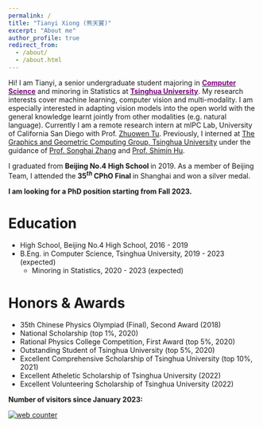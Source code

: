 ```yaml
---
permalink: /
title: "Tianyi Xiong (熊天翼)"
excerpt: "About me"
author_profile: true
redirect_from: 
  - /about/
  - /about.html
---
```


Hi! I am Tianyi, a senior undergraduate student majoring in [<b><font color="purple">Computer Science</font></b>](https://www.cs.tsinghua.edu.cn/)  and minoring in Statistics at [<b><font color="purple">Tsinghua University</font></b>](https://www.tsinghua.edu.cn/). My research interests cover machine learning, computer vision and multi-modality.  I am especially interested in adapting vision models into the open world with the general knowledge learnt jointly from other modalities (e.g. natural language). Currently I am a remote research intern at mlPC Lab, University of California San Diego with Prof. [Zhuowen Tu](https://pages.ucsd.edu/~ztu/). Previously, I interned at [The Graphics and Geometric Computing Group, Tsinghua University](https://cg.cs.tsinghua.edu.cn/) under the guidance of [Prof. Songhai Zhang](https://www.cs.tsinghua.edu.cn/csen/info/1214/4073.htm) and [Prof. Shimin Hu](https://cg.cs.tsinghua.edu.cn/shimin.htm).

I graduated from <b>Beijing No.4 High School </b>in 2019. As a member of Beijing Team, I attended the <b>$35^{th}$ CPhO Final </b>in Shanghai and won a silver medal.

<b>I am looking for a PhD position starting from Fall 2023.</b>

Education
======
* High School, Beijing No.4 High School, 2016 - 2019
* B.Eng. in Computer Science, Tsinghua University, 2019 - 2023 (expected)
  * Minoring in Statistics, 2020 - 2023 (expected)

Honors & Awards
======
* 35th Chinese Physics Olympiad (Final), Second Award (2018)
* National Scholarship (top 1%, 2020)
* Rational Physics College Competition, First Award (top 5%, 2020)
* Outstanding Student of Tsinghua University (top 5%, 2020)
* Excellent Comprehensive Scholarship of Tsinghua University (top 10%, 2021)
* Excellent Atheletic Scholarship of Tsinghua University (2022)
* Excellent Volunteering Scholarship of Tsinghua University (2022)



**Number of visitors since January 2023:**

<a href="https://www.freecounterstat.com" title="web counter"><img src="https://counter10.optistats.ovh/private/freecounterstat.php?c=rdgpxla8my1punwb2ljz5ey3sxpucw2f" border="0" title="web counter" alt="web counter"></a> 

